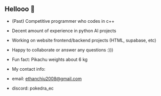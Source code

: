 ## Hellooo 👋
- (Past) Competitive programmer who codes in c++
- Decent amount of experience in python AI projects
- Working on website frontend/backend projects (HTML, supabase, etc)
- Happy to collaborate or answer any questions :)))
- Fun fact: Pikachu weights about 6 kg

- My contact info:
- email: ethanchiu2008@gmail.com
- discord: pokedra_ec

<!--
**EthanChiu6/EthanChiu6** is a ✨ _special_ ✨ repository because its `README.md` (this file) appears on your GitHub profile.
-->

